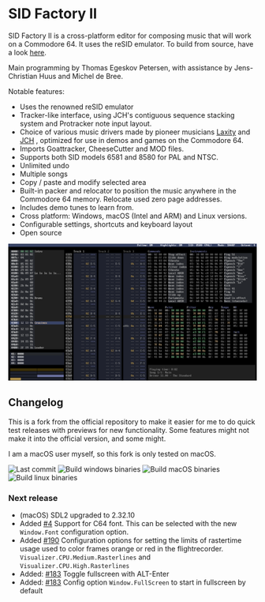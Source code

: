 # SID Factory II

SID Factory II is a cross-platform editor for composing music that will work on
a Commodore 64. It uses the reSID emulator.
To build from source, have a look [here](DEVELOPMENT.md).

Main programming by Thomas Egeskov Petersen, with assistance by Jens-Christian
Huus and Michel de Bree.

Notable features:

- Uses the renowned reSID emulator
- Tracker-like interface, using JCH's contiguous sequence stacking system and
  Protracker note input layout.
- Choice of various music drivers made by pioneer musicians
  [Laxity](https://deepsid.chordian.net/?file=/MUSICIANS/L/Laxity) and
  [JCH](https://deepsid.chordian.net/?file=/MUSICIANS/J/JCH) ,
  optimized for use in demos and games on the Commodore 64.
- Imports Goattracker, CheeseCutter and MOD files.
- Supports both SID models 6581 and 8580 for PAL and NTSC.
- Unlimited undo
- Multiple songs
- Copy / paste and modify selected area
- Built-in packer and relocator to position the music anywhere in the Commodore
  64 memory. Relocate used zero page addresses.
- Includes demo tunes to learn from.
- Cross platform: Windows, macOS (Intel and ARM) and Linux versions.
- Configurable settings, shortcuts and keyboard layout
- Open source

![SID Factory II screenshot](screenshot.png)

## Changelog

This is a fork from the official repository to make it easier for me to do quick
test releases with previews for new functionality. Some features might not make it
into the official version, and some might.

I am a macOS user myself, so this fork is only tested on macOS.

![Last commit](https://img.shields.io/github/last-commit/micheldebree/sidfactory2)
![Build windows
binaries](https://github.com/micheldebree/sidfactory2/workflows/Build%20windows%20binaries/badge.svg)
![Build macOS
binaries](https://github.com/micheldebree/sidfactory2/workflows/Build%20macOS%20binaries/badge.svg)
![Build linux binaries](https://github.com/micheldebree/sidfactory2/workflows/Build%20linux%20binaries/badge.svg)

### Next release

- (macOS) SDL2 upgraded to 2.32.10
- Added [#4](https://github.com/micheldebree/sidfactory2/issues/4) Support for C64 font.
  This can be selected with the new `Window.Font` configuration option.
- Added [#190](https://github.com/Chordian/sidfactory2/issues/190)
  Configuration options
  for setting the limits of rastertime usage used to color frames orange or red in
  the flightrecorder.
  `Visualizer.CPU.Medium.Rasterlines` and `Visualizer.CPU.High.Rasterlines`
- Added: [#183](https://github.com/Chordian/sidfactory2/issues/183) Toggle fullscreen with ALT-Enter
- Added: [#183](https://github.com/Chordian/sidfactory2/issues/183) Config option `Window.FullScreen`
  to start in fullscreen by default
